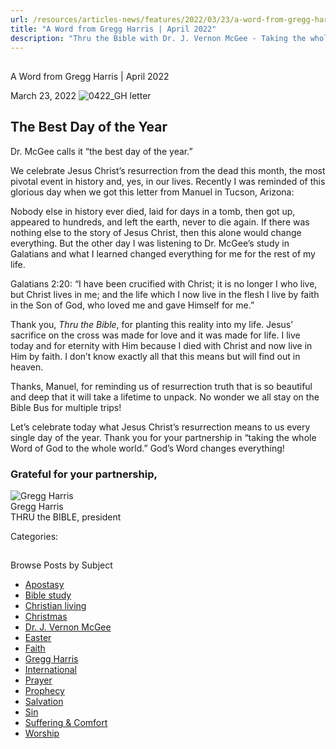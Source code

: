```yaml
---
url: /resources/articles-news/features/2022/03/23/a-word-from-gregg-harris-april-2022
title: "A Word from Gregg Harris | April 2022"
description: "Thru the Bible with Dr. J. Vernon McGee - Taking the whole Word to the whole world"
---
```







## 
 A Word from Gregg Harris | April 2022


March 23, 2022
![](https://ttb.org/images/default-source/features-and-news/0422_gh-letter7ecb8870-82a5-44f2-a341-40ff63272308.jpg?sfvrsn=ee0a1816_1 "0422_GH letter")




## The Best Day of the Year

Dr. McGee calls it “the best day of the year.”  

We celebrate Jesus Christ’s resurrection from the dead this month, the most pivotal event in history and, yes, in our lives. Recently I was reminded of this glorious day when we got this letter from Manuel in Tucson, Arizona:  

Nobody else in history ever died, laid for days in a tomb, then got up, appeared to hundreds, and left the earth, never to die again. If there was nothing else to the story of Jesus Christ, then this alone would change everything. But the other day I was listening to Dr. McGee’s study in Galatians and what I learned changed everything for me for the rest of my life. 

Galatians 2:20: “I have been crucified with Christ; it is no longer I who live, but Christ lives in me; and the life which I now live in the flesh I live by faith in the Son of God, who loved me and gave Himself for me.”

Thank you, *Thru the Bible*, for planting this reality into my life. Jesus’ sacrifice on the cross was made for love and it was made for life. I live today and for eternity with Him because I died with Christ and now live in Him by faith. I don’t know exactly all that this means but will find out in heaven. 

Thanks, Manuel, for reminding us of resurrection truth that is so beautiful and deep that it will take a lifetime to unpack. No wonder we all stay on the Bible Bus for multiple trips!  

Let’s celebrate today what Jesus Christ’s resurrection means to us every single day of the year. Thank you for your partnership in “taking the whole Word of God to the whole world.” God’s Word changes everything!

### Grateful for your partnership,

![Gregg Harris ](/images/default-source/default-album/gregg-harris.jpg?sfvrsn=38591e16_0 "Gregg Harris ")  
Gregg Harris  
THRU the BIBLE, president 



Categories: 









## 
 Browse Posts by Subject


* [Apostasy](/resources/articles-news/-in-tags/tags/Apostasy)
* [Bible study](/resources/articles-news/-in-tags/tags/Bible-study)
* [Christian living](/resources/articles-news/-in-tags/tags/Christian-living)
* [Christmas](/resources/articles-news/-in-tags/tags/Christmas)
* [Dr. J. Vernon McGee](/resources/articles-news/-in-tags/tags/Dr-J-Vernon-McGee)
* [Easter](/resources/articles-news/-in-tags/tags/easter)
* [Faith](/resources/articles-news/-in-tags/tags/Faith)
* [Gregg Harris](/resources/articles-news/-in-tags/tags/Gregg-Harris)
* [International](/resources/articles-news/-in-tags/tags/International)
* [Prayer](/resources/articles-news/-in-tags/tags/prayer)
* [Prophecy](/resources/articles-news/-in-tags/tags/Prophecy)
* [Salvation](/resources/articles-news/-in-tags/tags/Salvation)
* [Sin](/resources/articles-news/-in-tags/tags/sin)
* [Suffering & Comfort](/resources/articles-news/-in-tags/tags/Suffering-Comfort)
* [Worship](/resources/articles-news/-in-tags/tags/worship)






